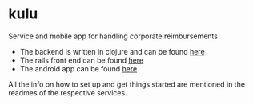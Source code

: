 # kulu
Service and mobile app for handling corporate reimbursements

- The backend is written in clojure and can be found [here](https://github.com/nilenso/kulu/tree/readme/backend)
- The rails front end can be found [here](https://github.com/nilenso/kulu/tree/master/website)
- The android app can be found [here](https://github.com/nilenso/kulu/tree/master/android)

All the info on how to set up and get things started are mentioned in the readmes of the respective services.
